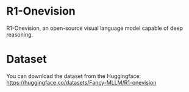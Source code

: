 # R1-Onevision
R1-Onevision, an open-source visual language model capable of deep reasoning.
# Dataset
You can download the dataset from the Huggingface: https://huggingface.co/datasets/Fancy-MLLM/R1-onevision
